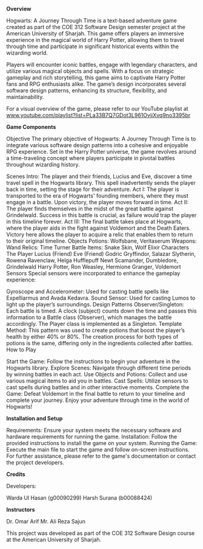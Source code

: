 **Overview**

Hogwarts: A Journey Through Time is a text-based adventure game created as part of the COE 312 Software Design semester project at the American University of Sharjah. This game offers players an immersive experience in the magical world of Harry Potter, allowing them to travel through time and participate in significant historical events within the wizarding world.

Players will encounter iconic battles, engage with legendary characters, and utilize various magical objects and spells. With a focus on strategic gameplay and rich storytelling, this game aims to captivate Harry Potter fans and RPG enthusiasts alike. The game’s design incorporates several software design patterns, enhancing its structure, flexibility, and maintainability.

For a visual overview of the game, please refer to our YouTube playlist at www.youtube.com/playlist?list=PLa33B7Q7GDot3L961OvjiXvq9no3395br

**Game Components**

Objective
The primary objective of Hogwarts: A Journey Through Time is to integrate various software design patterns into a cohesive and enjoyable RPG experience. Set in the Harry Potter universe, the game revolves around a time-traveling concept where players participate in pivotal battles throughout wizarding history.

Scenes
Intro: The player and their friends, Lucius and Eve, discover a time travel spell in the Hogwarts library. This spell inadvertently sends the player back in time, setting the stage for their adventure.
Act I: The player is transported to the era of Hogwarts' founding members, where they must engage in a battle. Upon victory, the player moves forward in time.
Act II: The player finds themselves in the midst of the great battle against Grindelwald. Success in this battle is crucial, as failure would trap the player in this timeline forever.
Act III: The final battle takes place at Hogwarts, where the player aids in the fight against Voldemort and the Death Eaters. Victory here allows the player to acquire a relic that enables them to return to their original timeline.
Objects
Potions: Wolfsbane, Veritaserum
Weapons: Wand
Relics: Time Turner
Battle Items: Snake Skin, Wolf Elixir
Characters
The Player
Lucius (Friend)
Eve (Friend)
Godric Gryffindor, Salazar Slytherin, Rowena Ravenclaw, Helga Hufflepuff
Newt Scamander, Dumbledore, Grindelwald
Harry Potter, Ron Weasley, Hermione Granger, Voldemort
Sensors
Special sensors were incorporated to enhance the gameplay experience:

Gyroscope and Accelerometer: Used for casting battle spells like Expelliarmus and Avada Kedavra.
Sound Sensor: Used for casting Lumos to light up the player’s surroundings.
Design Patterns
Observer/Singleton: Each battle is timed. A clock (subject) counts down the time and passes this information to a Battle class (Observer), which manages the battle accordingly. The Player class is implemented as a Singleton.
Template Method: This pattern was used to create potions that boost the player’s health by either 40% or 80%. The creation process for both types of potions is the same, differing only in the ingredients collected after battles.
How to Play

Start the Game: Follow the instructions to begin your adventure in the Hogwarts library.
Explore Scenes: Navigate through different time periods by winning battles in each act.
Use Objects and Potions: Collect and use various magical items to aid you in battles.
Cast Spells: Utilize sensors to cast spells during battles and in other interactive moments.
Complete the Game: Defeat Voldemort in the final battle to return to your timeline and complete your journey.
Enjoy your adventure through time in the world of Hogwarts!

**Installation and Setup**

Requirements: Ensure your system meets the necessary software and hardware requirements for running the game.
Installation: Follow the provided instructions to install the game on your system.
Running the Game: Execute the main file to start the game and follow on-screen instructions.
For further assistance, please refer to the game's documentation or contact the project developers.

**Credits**

Developers:

Warda Ul Hasan (g00090299)
Harsh Surana (b00088424)

**Instructors**

Dr. Omar Arif
Mr. Ali Reza Sajun

This project was developed as part of the COE 312 Software Design course at the American University of Sharjah.
